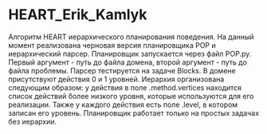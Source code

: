 # HEART_Erik_Kamlyk
Алгоритм HEART иерархического планирования поведения.
На данный момент реализована черновая версия планировщика POP и иерархический парсер.
Планировщик запускается через файл POP.py. Первый аргумент - путь до файла домена, второй аргумент - путь до файла проблемы.
Парсер тестируется на задаче Blocks. В домене присутствуют действия 0 и 1 уровней. Иерархия организована следующим образом: у действия в поле .method.vertices находится список действий более низкого уровня, которые используются для его реализации. Также у каждого действия есть поле .level, в котором записан его уровень. Планировщик работает только на простых задачах без иерархии.
